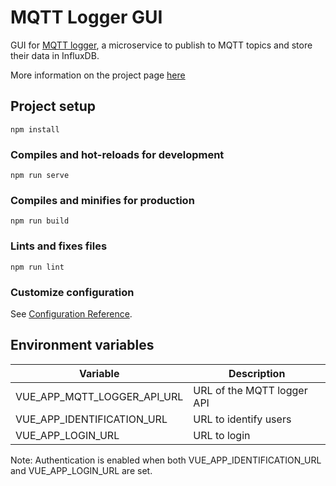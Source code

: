 # MQTT Logger GUI

GUI for [MQTT logger](https://github.com/maximemoreillon/mqtt_logger), a microservice to publish to MQTT topics and store their data in InfluxDB.

More information on the project page [here](https://articles.maximemoreillon.com/articles/5aa92bbf-956c-43a9-8f3c-e0bdacd6412d)

## Project setup

```
npm install
```

### Compiles and hot-reloads for development

```
npm run serve
```

### Compiles and minifies for production

```
npm run build
```

### Lints and fixes files

```
npm run lint
```

### Customize configuration

See [Configuration Reference](https://cli.vuejs.org/config/).

## Environment variables

| Variable                    | Description                |
| --------------------------- | -------------------------- |
| VUE_APP_MQTT_LOGGER_API_URL | URL of the MQTT logger API |
| VUE_APP_IDENTIFICATION_URL  | URL to identify users      |
| VUE_APP_LOGIN_URL           | URL to login               |

Note: Authentication is enabled when both VUE_APP_IDENTIFICATION_URL and VUE_APP_LOGIN_URL are set.

